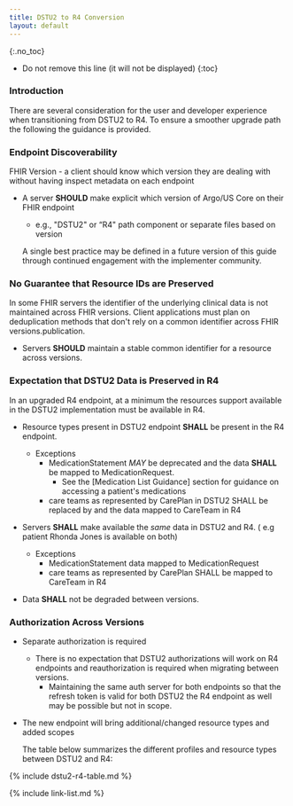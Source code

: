 ```yaml
---
title: DSTU2 to R4 Conversion
layout: default
---
```


{:.no_toc}

<!-- TOC  the css styling for this is \pages\assets\css\project.css under 'markdown-toc'-->

* Do not remove this line (it will not be displayed)
{:toc}


<!-- end TOC -->



### Introduction

There are several consideration for the user and developer experience when transitioning from DSTU2 to R4.  To ensure a smoother upgrade path the following the guidance is provided.

### Endpoint Discoverability

FHIR Version - a client should know which version they are dealing with without having inspect metadata on each endpoint

* A server **SHOULD** make explicit which version of Argo/US Core on their FHIR endpoint
   - e.g., "DSTU2" or “R4" path component or separate files based on version

   A single best practice may be defined in a future version of this guide through continued engagement with the implementer community.

### No Guarantee that Resource IDs are Preserved

In some FHIR servers the identifier of the underlying clinical data is not maintained across FHIR versions. Client applications must plan on deduplication methods that don't rely on a common identifier across FHIR versions.publication.

* Servers **SHOULD** maintain a stable common identifier for a resource across versions.

### Expectation that DSTU2 Data is Preserved in R4

In an upgraded R4 endpoint, at a minimum the resources support available in the DSTU2 implementation must be available in R4.
* Resource types present in DSTU2 endpoint **SHALL** be present in the R4 endpoint.
  - Exceptions
    - MedicationStatement *MAY* be deprecated and the data **SHALL** be mapped to MedicationRequest.  
       - See the [Medication List Guidance] section for guidance on accessing a patient's medications
    - care teams as represented by CarePlan in DSTU2 SHALL be replaced by and the data mapped to CareTeam in R4

* Servers **SHALL** make available the *same* data in DSTU2 and R4.  ( e.g patient Rhonda Jones is available on both)
  - Exceptions
    - MedicationStatement data mapped to MedicationRequest
    - care teams as represented by CarePlan SHALL be mapped to CareTeam in R4
* Data **SHALL** not be degraded between versions.

### Authorization Across Versions

- Separate authorization is required
   - There is no expectation that DSTU2 authorizations will work on R4 endpoints and reauthorization is required when migrating between versions.
      - Maintaining the same auth server for both endpoints so that the refresh token is valid for both DSTU2 the R4 endpoint as well may be possible but not in scope.
- The new endpoint will bring additional/changed resource types and added scopes

    The table below summarizes the different profiles and resource types between DSTU2 and R4:

{% include dstu2-r4-table.md %}

{% include link-list.md %}

